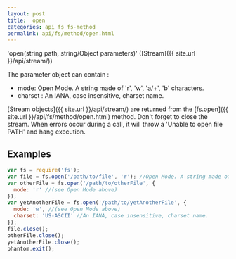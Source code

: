 ```yaml
---
layout: post
title:  open
categories: api fs fs-method
permalink: api/fs/method/open.html
---
```


'open(string path, string/Object parameters)' ([Stream]({{ site.url }}/api/stream/))

The parameter object can contain :

 - mode: Open Mode. A string made of 'r', 'w', 'a/+', 'b' characters.
 - charset : An IANA, case insensitive, charset name.

[Stream objects]({{ site.url }}/api/stream/) are returned from the [fs.open]({{ site.url }}/api/fs/method/open.html) method. Don't forget to close the stream.
When errors occur during a call, it will throw a 'Unable to open file PATH' and hang execution.

## Examples

```javascript
var fs = require('fs');
var file = fs.open('/path/to/file', 'r'); //Open Mode. A string made of 'r', 'w', 'a/+', 'b' characters.
var otherFile = fs.open('/path/to/otherFile', {
  mode: 'r' //(see Open Mode above)
});
var yetAnotherFile = fs.open('/path/to/yetAnotherFile', {
  mode: 'w', //(see Open Mode above)
  charset: 'US-ASCII' //An IANA, case insensitive, charset name.
});
file.close();
otherFile.close();
yetAnotherFile.close();
phantom.exit();
```








